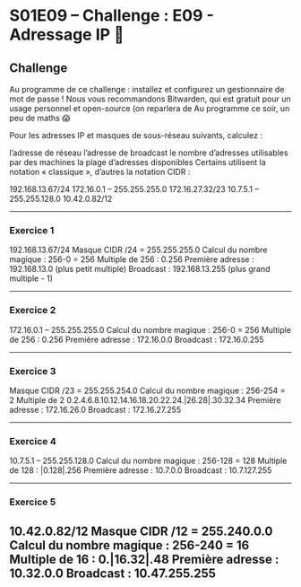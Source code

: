 # S01E09 – Challenge : E09 - Adressage IP 🔎

## Challenge
Au programme de ce challenge : installez et configurez un gestionnaire de mot de passe ! Nous vous recommandons Bitwarden, qui est gratuit pour un usage personnel et open-source (on reparlera de Au programme ce soir, un peu de maths 😱

Pour les adresses IP et masques de sous-réseau suivants, calculez :

l’adresse de réseau
l’adresse de broadcast
le nombre d’adresses utilisables par des machines
la plage d’adresses disponibles
Certains utilisent la notation « classique », d’autres la notation CIDR :

192.168.13.67/24
172.16.0.1 – 255.255.255.0
172.16.27.32/23
10.7.5.1 – 255.255.128.0
10.42.0.82/12

---
### Exercice 1
192.168.13.67/24
Masque CIDR /24 = 255.255.255.0
Calcul du nombre magique : 256-0 = 256
Multiple de 256 : 0.256
Première adresse : 192.168.13.0 (plus petit multiple)
Broadcast : 192.168.13.255 (plus grand multiple - 1)

---

### Exercice 2
172.16.0.1 – 255.255.255.0
Calcul du nombre magique : 256-0 = 256
Multiple de 256 : 0.256
Première adresse : 172.16.0.0
Broadcast : 172.16.0.255

---

### Exercice 3
Masque CIDR /23 = 255.255.254.0
Calcul du nombre magique : 256-254 = 2 
Multiple de 2 0.2.4.6.8.10.12.14.16.18.20.22.24.|26.28|.30.32.34
Première adresse : 172.16.26.0
Broadcast : 172.16.27.255

---

### Exercice 4
10.7.5.1 – 255.255.128.0
Calcul du nombre magique : 256-128 = 128 
Multiple de 128 : |0.128|.256
Première adresse : 10.7.0.0
Broadcast : 10.7.127.255

---

### Exercice 5
10.42.0.82/12
Masque CIDR /12 = 255.240.0.0
Calcul du nombre magique : 256-240 = 16
Multiple de 16 : 0.|16.32|.48
Première adresse : 10.32.0.0
Broadcast : 10.47.255.255
---
